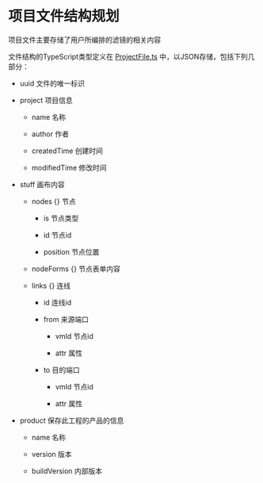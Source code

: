 # 项目文件结构规划

项目文件主要存储了用户所编排的滤镜的相关内容

文件结构的TypeScript类型定义在 [ProjectFile.ts](/src/schema/ProjectFile.ts) 中，以JSON存储，包括下列几部分：

  - uuid
    文件的唯一标识

  - project
    项目信息

      - name
        名称

      - author
        作者

      - createdTime
        创建时间

      - modifiedTime
        修改时间

  - stuff
    画布内容

      - nodes {}
        节点

          - is
            节点类型

          - id
            节点id

          - position
            节点位置

      - nodeForms {}
        节点表单内容

      - links {}
        连线

          - id
            连线id

          - from
            来源端口

              - vmId
                节点id

              - attr
                属性

          - to
            目的端口

              - vmId
                节点id

              - attr
                属性
  
  - product
    保存此工程的产品的信息

      - name
        名称

      - version
        版本

      - buildVersion
        内部版本
